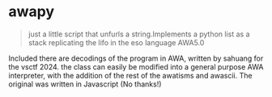 # awapy
>
> just a little script that unfurls a string.Implements a python list as a stack replicating the lifo in the eso language AWA5.0

Included there are decodings of the program in AWA, written by sahuang for the vsctf 2024. the class can easily be modified into a general purpose AWA interpreter, with the addition of the rest of the awatisms and awascii.
The original was written in Javascript (No thanks!)
